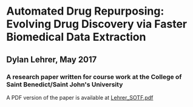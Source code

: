 # Automated Drug Repurposing: Evolving Drug Discovery via Faster Biomedical Data Extraction
## Dylan Lehrer, May 2017
### A research paper written for course work at the College of Saint Benedict/Saint John's University
A PDF version of the paper is available at [Lehrer_SOTF.pdf](../../Lehrer_SOTF.pdf)
